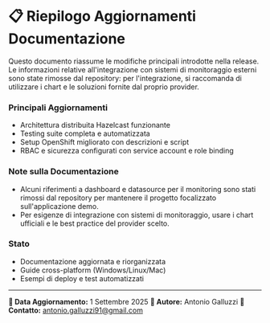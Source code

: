 # 📋 Riepilogo Aggiornamenti Documentazione

Questo documento riassume le modifiche principali introdotte nella release. Le informazioni relative all'integrazione con sistemi di monitoraggio esterni sono state rimosse dal repository: per l'integrazione, si raccomanda di utilizzare i chart e le soluzioni fornite dal proprio provider.

### Principali Aggiornamenti

- Architettura distribuita Hazelcast funzionante
- Testing suite completa e automatizzata
- Setup OpenShift migliorato con descrizioni e script
- RBAC e sicurezza configurati con service account e role binding

### Note sulla Documentazione

- Alcuni riferimenti a dashboard e datasource per il monitoring sono stati rimossi dal repository per mantenere il progetto focalizzato sull'applicazione demo.
- Per esigenze di integrazione con sistemi di monitoraggio, usare i chart ufficiali e le best practice del provider scelto.

### Stato

- Documentazione aggiornata e riorganizzata
- Guide cross-platform (Windows/Linux/Mac)
- Esempi di deploy e test automatizzati

---

**📅 Data Aggiornamento:** 1 Settembre 2025
**👤 Autore:** Antonio Galluzzi
**📧 Contatto:** antonio.galluzzi91@gmail.com
